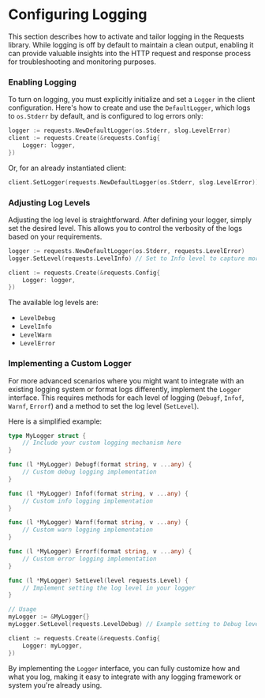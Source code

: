 # Configuring Logging

This section describes how to activate and tailor logging in the Requests library. While logging is off by default to maintain a clean output, enabling it can provide valuable insights into the HTTP request and response process for troubleshooting and monitoring purposes.

### Enabling Logging

To turn on logging, you must explicitly initialize and set a `Logger` in the client configuration. Here's how to create and use the `DefaultLogger`, which logs to `os.Stderr` by default, and is configured to log errors only:

```go
logger := requests.NewDefaultLogger(os.Stderr, slog.LevelError)
client := requests.Create(&requests.Config{
    Logger: logger,
})
```

Or, for an already instantiated client:

```go
client.SetLogger(requests.NewDefaultLogger(os.Stderr, slog.LevelError))
```

### Adjusting Log Levels

Adjusting the log level is straightforward. After defining your logger, simply set the desired level. This allows you to control the verbosity of the logs based on your requirements.

```go
logger := requests.NewDefaultLogger(os.Stderr, requests.LevelError)
logger.SetLevel(requests.LevelInfo) // Set to Info level to capture more detailed logs

client := requests.Create(&requests.Config{
    Logger: logger,
})
```

The available log levels are:

- `LevelDebug`
- `LevelInfo`
- `LevelWarn`
- `LevelError`

### Implementing a Custom Logger

For more advanced scenarios where you might want to integrate with an existing logging system or format logs differently, implement the `Logger` interface. This requires methods for each level of logging (`Debugf`, `Infof`, `Warnf`, `Errorf`) and a method to set the log level (`SetLevel`).

Here is a simplified example:

```go
type MyLogger struct {
    // Include your custom logging mechanism here
}

func (l *MyLogger) Debugf(format string, v ...any) {
    // Custom debug logging implementation
}

func (l *MyLogger) Infof(format string, v ...any) {
    // Custom info logging implementation
}

func (l *MyLogger) Warnf(format string, v ...any) {
    // Custom warn logging implementation
}

func (l *MyLogger) Errorf(format string, v ...any) {
    // Custom error logging implementation
}

func (l *MyLogger) SetLevel(level requests.Level) {
    // Implement setting the log level in your logger
}

// Usage
myLogger := &MyLogger{}
myLogger.SetLevel(requests.LevelDebug) // Example setting to Debug level

client := requests.Create(&requests.Config{
    Logger: myLogger,
})
```

By implementing the `Logger` interface, you can fully customize how and what you log, making it easy to integrate with any logging framework or system you're already using.
